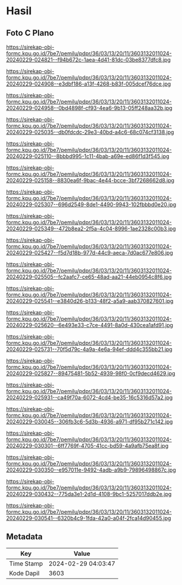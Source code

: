 # Hasil

## Foto C Plano

https://sirekap-obj-formc.kpu.go.id/7be7/pemilu/pdpr/36/03/13/20/11/3603132011024-20240229-024821--f94b672c-1aea-4d41-81dc-03be8377dfc8.jpg

https://sirekap-obj-formc.kpu.go.id/7be7/pemilu/pdpr/36/03/13/20/11/3603132011024-20240229-024908--e3dbf186-a13f-4268-b83f-005dcef76dce.jpg

https://sirekap-obj-formc.kpu.go.id/7be7/pemilu/pdpr/36/03/13/20/11/3603132011024-20240229-024958--0bd4898f-cf93-4ea6-9b13-05ff248aa32b.jpg

https://sirekap-obj-formc.kpu.go.id/7be7/pemilu/pdpr/36/03/13/20/11/3603132011024-20240229-025035--db0fdcdc-29e3-40bd-a4c6-68c074cf3138.jpg

https://sirekap-obj-formc.kpu.go.id/7be7/pemilu/pdpr/36/03/13/20/11/3603132011024-20240229-025110--8bbbd995-1c11-4bab-a69e-ed86f1d3f545.jpg

https://sirekap-obj-formc.kpu.go.id/7be7/pemilu/pdpr/36/03/13/20/11/3603132011024-20240229-025158--8830ea6f-9bac-4e44-bcce-3bf7268662d8.jpg

https://sirekap-obj-formc.kpu.go.id/7be7/pemilu/pdpr/36/03/13/20/11/3603132011024-20240229-025307--696d2549-8de1-4490-9943-102fbbbd0e20.jpg

https://sirekap-obj-formc.kpu.go.id/7be7/pemilu/pdpr/36/03/13/20/11/3603132011024-20240229-025349--472b8ea2-2f5a-4c04-8996-1ae2328c00b3.jpg

https://sirekap-obj-formc.kpu.go.id/7be7/pemilu/pdpr/36/03/13/20/11/3603132011024-20240229-025427--f5d7d18b-977d-44c9-aeca-7d0ac677e806.jpg

https://sirekap-obj-formc.kpu.go.id/7be7/pemilu/pdpr/36/03/13/20/11/3603132011024-20240229-025505--fc2aafc7-ce65-48ad-aa21-44eb0954c8f6.jpg

https://sirekap-obj-formc.kpu.go.id/7be7/pemilu/pdpr/36/03/13/20/11/3603132011024-20240229-025541--e3840d26-b133-48f2-a5a9-aab370827601.jpg

https://sirekap-obj-formc.kpu.go.id/7be7/pemilu/pdpr/36/03/13/20/11/3603132011024-20240229-025620--6e493e33-c7ce-4491-8a0d-430cea1afd91.jpg

https://sirekap-obj-formc.kpu.go.id/7be7/pemilu/pdpr/36/03/13/20/11/3603132011024-20240229-025731--70f5d79c-4a9a-4e6a-94ef-ddd4c355bb21.jpg

https://sirekap-obj-formc.kpu.go.id/7be7/pemilu/pdpr/36/03/13/20/11/3603132011024-20240229-025827--89475481-5b52-4939-98f0-0cf9decd4629.jpg

https://sirekap-obj-formc.kpu.go.id/7be7/pemilu/pdpr/36/03/13/20/11/3603132011024-20240229-025931--ca49f70a-6072-4cd4-be35-16c5316d57a2.jpg

https://sirekap-obj-formc.kpu.go.id/7be7/pemilu/pdpr/36/03/13/20/11/3603132011024-20240229-030045--306fb3c6-5d3b-4936-a971-df95b271c142.jpg

https://sirekap-obj-formc.kpu.go.id/7be7/pemilu/pdpr/36/03/13/20/11/3603132011024-20240229-030301--6ff7769f-4705-41cc-bd59-4a9afb75ea8f.jpg

https://sirekap-obj-formc.kpu.go.id/7be7/pemilu/pdpr/36/03/13/20/11/3603132011024-20240229-030350--e957011e-9492-4adb-a9b9-79896498867c.jpg

https://sirekap-obj-formc.kpu.go.id/7be7/pemilu/pdpr/36/03/13/20/11/3603132011024-20240229-030432--775da3e1-2d1d-4108-9bc1-5257017ddb2e.jpg

https://sirekap-obj-formc.kpu.go.id/7be7/pemilu/pdpr/36/03/13/20/11/3603132011024-20240229-030541--6320b4c9-1fda-42a0-a04f-2fca14d90455.jpg


## Metadata

| Key        | Value               |
| ---------- | ------------------- |
| Time Stamp | 2024-02-29 04:03:47 |
| Kode Dapil | 3603                |



